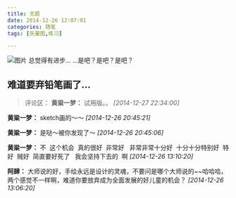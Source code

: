 ```yaml
---
title: 无题
date: 2014-12-26 12:07:01
categories: 随笔
tags: [矢量图,练习]

---
```

![图片](6608610240702040426.png)
总觉得有进步... ...是吧？是吧？是吧？

难道要弃铅笔画了...
---
>评论区：
>**黄粱一梦：** 试用版。。  *[2014-12-27 22:34:00]*
>
**黄粱一梦：** sketch画的～～  *[2014-12-26 20:45:21]*
>
**黄粱一梦：** 是哒～被你发现了～  *[2014-12-26 20:45:06]*
>
**黄粱一梦：** 不 &nbsp;这个机会 &nbsp;真的很好 &nbsp;非常好 &nbsp; 非常非常十分好 &nbsp;十分十分特别好 &nbsp;特好 &nbsp;贼好 &nbsp;简直要好死了 &nbsp; 我会坚持下去的 &nbsp;啊  *[2014-12-26 13:10:20]*
>
**阿肆：** 大师说的好，手绘永远是设计的灵魂，不要问是哪个大师说的~~哈哈哈，两个感觉不一样啊，难道你要放弃成为全面发展的好儿童的机会？  *[2014-12-26 13:06:20]*
>
